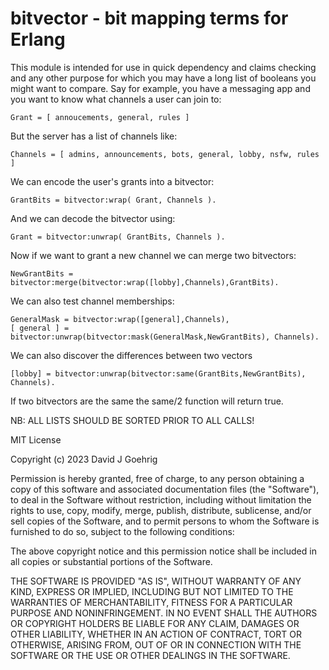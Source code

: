 bitvector - bit mapping terms for Erlang
========================================

This module is intended for use in quick dependency and claims checking
and any other purpose for which you may have a long list of booleans
you might want to compare.  Say for example, you have a messaging app
and you want to know what channels a user can join to:

	Grant = [ annoucements, general, rules ]
	
But the server has a list of channels like:

	Channels = [ admins, announcements, bots, general, lobby, nsfw, rules ]

We can encode the user's grants into a bitvector:

	GrantBits = bitvector:wrap( Grant, Channels ).

And we can decode the bitvector using:

	Grant = bitvector:unwrap( GrantBits, Channels ).

Now if we want to grant a new channel we can merge two bitvectors:

	NewGrantBits = bitvector:merge(bitvector:wrap([lobby],Channels),GrantBits).

We can also test channel memberships:

	GeneralMask = bitvector:wrap([general],Channels),
	[ general ] = bitvector:unwrap(bitvector:mask(GeneralMask,NewGrantBits), Channels).

We can also discover the differences between two vectors

	[lobby] = bitvector:unwrap(bitvector:same(GrantBits,NewGrantBits), Channels).

If two bitvectors are the same the same/2 function will return true.

NB: ALL LISTS SHOULD BE SORTED PRIOR TO ALL CALLS!

MIT License

Copyright (c) 2023 David J Goehrig

Permission is hereby granted, free of charge, to any person obtaining a copy
of this software and associated documentation files (the "Software"), to deal
in the Software without restriction, including without limitation the rights
to use, copy, modify, merge, publish, distribute, sublicense, and/or sell
copies of the Software, and to permit persons to whom the Software is
furnished to do so, subject to the following conditions:

The above copyright notice and this permission notice shall be included in all
copies or substantial portions of the Software.

THE SOFTWARE IS PROVIDED "AS IS", WITHOUT WARRANTY OF ANY KIND, EXPRESS OR
IMPLIED, INCLUDING BUT NOT LIMITED TO THE WARRANTIES OF MERCHANTABILITY,
FITNESS FOR A PARTICULAR PURPOSE AND NONINFRINGEMENT. IN NO EVENT SHALL THE
AUTHORS OR COPYRIGHT HOLDERS BE LIABLE FOR ANY CLAIM, DAMAGES OR OTHER
LIABILITY, WHETHER IN AN ACTION OF CONTRACT, TORT OR OTHERWISE, ARISING FROM,
OUT OF OR IN CONNECTION WITH THE SOFTWARE OR THE USE OR OTHER DEALINGS IN THE
SOFTWARE.
	
